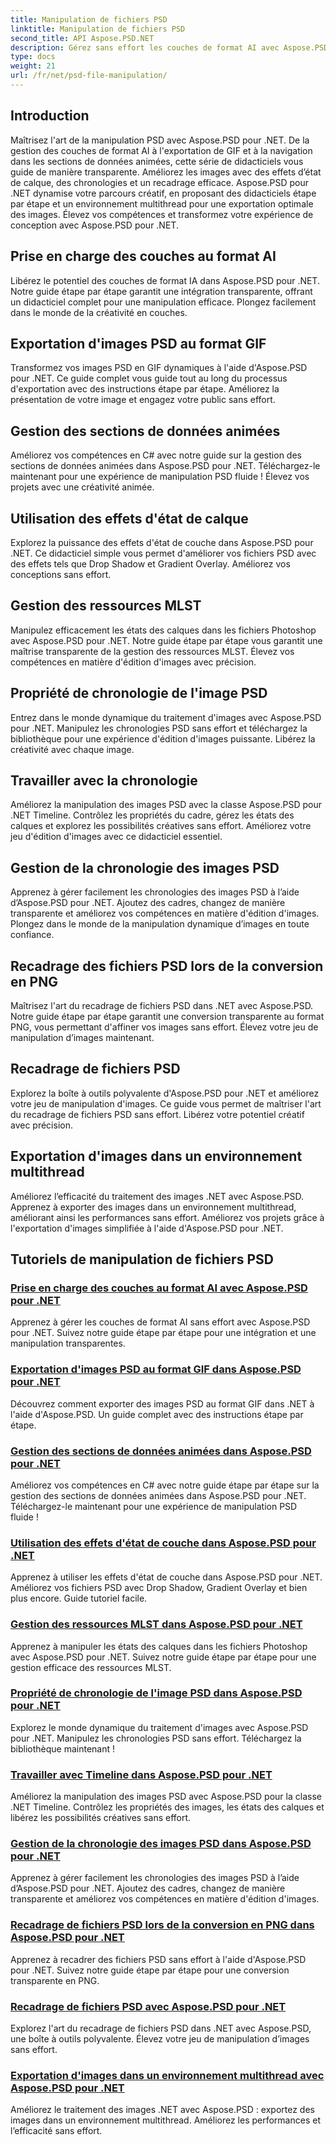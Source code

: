 ```yaml
---
title: Manipulation de fichiers PSD
linktitle: Manipulation de fichiers PSD
second_title: API Aspose.PSD.NET
description: Gérez sans effort les couches de format AI avec Aspose.PSD pour .NET. Apprenez à exporter des images PSD au format GIF, à gérer les sections de données animées et à manipuler les états des calques.
type: docs
weight: 21
url: /fr/net/psd-file-manipulation/
---
```

## Introduction

Maîtrisez l'art de la manipulation PSD avec Aspose.PSD pour .NET. De la gestion des couches de format AI à l'exportation de GIF et à la navigation dans les sections de données animées, cette série de didacticiels vous guide de manière transparente. Améliorez les images avec des effets d’état de calque, des chronologies et un recadrage efficace. Aspose.PSD pour .NET dynamise votre parcours créatif, en proposant des didacticiels étape par étape et un environnement multithread pour une exportation optimale des images. Élevez vos compétences et transformez votre expérience de conception avec Aspose.PSD pour .NET.

## Prise en charge des couches au format AI

Libérez le potentiel des couches de format IA dans Aspose.PSD pour .NET. Notre guide étape par étape garantit une intégration transparente, offrant un didacticiel complet pour une manipulation efficace. Plongez facilement dans le monde de la créativité en couches.

## Exportation d'images PSD au format GIF

Transformez vos images PSD en GIF dynamiques à l'aide d'Aspose.PSD pour .NET. Ce guide complet vous guide tout au long du processus d'exportation avec des instructions étape par étape. Améliorez la présentation de votre image et engagez votre public sans effort.

## Gestion des sections de données animées

Améliorez vos compétences en C# avec notre guide sur la gestion des sections de données animées dans Aspose.PSD pour .NET. Téléchargez-le maintenant pour une expérience de manipulation PSD fluide ! Élevez vos projets avec une créativité animée.

## Utilisation des effets d'état de calque

Explorez la puissance des effets d'état de couche dans Aspose.PSD pour .NET. Ce didacticiel simple vous permet d'améliorer vos fichiers PSD avec des effets tels que Drop Shadow et Gradient Overlay. Améliorez vos conceptions sans effort.

## Gestion des ressources MLST

Manipulez efficacement les états des calques dans les fichiers Photoshop avec Aspose.PSD pour .NET. Notre guide étape par étape vous garantit une maîtrise transparente de la gestion des ressources MLST. Élevez vos compétences en matière d'édition d'images avec précision.

## Propriété de chronologie de l'image PSD

Entrez dans le monde dynamique du traitement d'images avec Aspose.PSD pour .NET. Manipulez les chronologies PSD sans effort et téléchargez la bibliothèque pour une expérience d'édition d'images puissante. Libérez la créativité avec chaque image.

## Travailler avec la chronologie

Améliorez la manipulation des images PSD avec la classe Aspose.PSD pour .NET Timeline. Contrôlez les propriétés du cadre, gérez les états des calques et explorez les possibilités créatives sans effort. Améliorez votre jeu d'édition d'images avec ce didacticiel essentiel.

## Gestion de la chronologie des images PSD

Apprenez à gérer facilement les chronologies des images PSD à l’aide d’Aspose.PSD pour .NET. Ajoutez des cadres, changez de manière transparente et améliorez vos compétences en matière d'édition d'images. Plongez dans le monde de la manipulation dynamique d’images en toute confiance.

## Recadrage des fichiers PSD lors de la conversion en PNG

Maîtrisez l'art du recadrage de fichiers PSD dans .NET avec Aspose.PSD. Notre guide étape par étape garantit une conversion transparente au format PNG, vous permettant d'affiner vos images sans effort. Élevez votre jeu de manipulation d’images maintenant.

## Recadrage de fichiers PSD

Explorez la boîte à outils polyvalente d'Aspose.PSD pour .NET et améliorez votre jeu de manipulation d'images. Ce guide vous permet de maîtriser l'art du recadrage de fichiers PSD sans effort. Libérez votre potentiel créatif avec précision.

## Exportation d'images dans un environnement multithread

Améliorez l’efficacité du traitement des images .NET avec Aspose.PSD. Apprenez à exporter des images dans un environnement multithread, améliorant ainsi les performances sans effort. Améliorez vos projets grâce à l'exportation d'images simplifiée à l'aide d'Aspose.PSD pour .NET.
## Tutoriels de manipulation de fichiers PSD
### [Prise en charge des couches au format AI avec Aspose.PSD pour .NET](./support-layers-ai-format/)
Apprenez à gérer les couches de format AI sans effort avec Aspose.PSD pour .NET. Suivez notre guide étape par étape pour une intégration et une manipulation transparentes.
### [Exportation d'images PSD au format GIF dans Aspose.PSD pour .NET](./export-psd-to-gif/)
Découvrez comment exporter des images PSD au format GIF dans .NET à l'aide d'Aspose.PSD. Un guide complet avec des instructions étape par étape.
### [Gestion des sections de données animées dans Aspose.PSD pour .NET](./animated-data-sections/)
Améliorez vos compétences en C# avec notre guide étape par étape sur la gestion des sections de données animées dans Aspose.PSD pour .NET. Téléchargez-le maintenant pour une expérience de manipulation PSD fluide !
### [Utilisation des effets d'état de couche dans Aspose.PSD pour .NET](./layer-state-effects/)
Apprenez à utiliser les effets d'état de couche dans Aspose.PSD pour .NET. Améliorez vos fichiers PSD avec Drop Shadow, Gradient Overlay et bien plus encore. Guide tutoriel facile.
### [Gestion des ressources MLST dans Aspose.PSD pour .NET](./mlst-resources/)
Apprenez à manipuler les états des calques dans les fichiers Photoshop avec Aspose.PSD pour .NET. Suivez notre guide étape par étape pour une gestion efficace des ressources MLST.
### [Propriété de chronologie de l'image PSD dans Aspose.PSD pour .NET](./psd-image-timeline-property/)
Explorez le monde dynamique du traitement d'images avec Aspose.PSD pour .NET. Manipulez les chronologies PSD sans effort. Téléchargez la bibliothèque maintenant !
### [Travailler avec Timeline dans Aspose.PSD pour .NET](./timeline/)
Améliorez la manipulation des images PSD avec Aspose.PSD pour la classe .NET Timeline. Contrôlez les propriétés des images, les états des calques et libérez les possibilités créatives sans effort.
### [Gestion de la chronologie des images PSD dans Aspose.PSD pour .NET](./psd-image-timeline/)
Apprenez à gérer facilement les chronologies des images PSD à l’aide d’Aspose.PSD pour .NET. Ajoutez des cadres, changez de manière transparente et améliorez vos compétences en matière d'édition d'images.
### [Recadrage de fichiers PSD lors de la conversion en PNG dans Aspose.PSD pour .NET](./crop-psd-conversion-png/)
Apprenez à recadrer des fichiers PSD sans effort à l'aide d'Aspose.PSD pour .NET. Suivez notre guide étape par étape pour une conversion transparente en PNG.
### [Recadrage de fichiers PSD avec Aspose.PSD pour .NET](./crop-psd-file/)
Explorez l'art du recadrage de fichiers PSD dans .NET avec Aspose.PSD, une boîte à outils polyvalente. Élevez votre jeu de manipulation d’images sans effort.
### [Exportation d'images dans un environnement multithread avec Aspose.PSD pour .NET](./export-images-multi-thread/)
Améliorez le traitement des images .NET avec Aspose.PSD : exportez des images dans un environnement multithread. Améliorez les performances et l’efficacité sans effort.